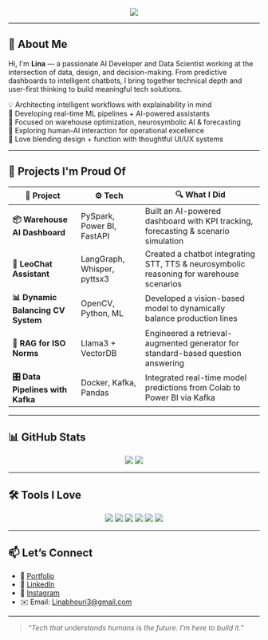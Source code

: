 <!-- Header with animation -->
<p align="center">
  <img src="https://readme-typing-svg.herokuapp.com?font=Fira+Code&size=28&duration=4000&pause=1000&color=F78DA7&center=true&vCenter=true&width=700&lines=Hi+%F0%9F%91%8B%2C+I'm+Lina+Bhouri!;AI+Developer+%7C+Data+Scientist+%7C+Tech+Tinkerer;Crafting+smart+systems+for+real+world+impact.">
</p>

---

## 🎨 About Me

Hi, I'm **Lina** — a passionate AI Developer and Data Scientist working at the intersection of data, design, and decision-making. From predictive dashboards to intelligent chatbots, I bring together technical depth and user-first thinking to build meaningful tech solutions.

💡 Architecting intelligent workflows with explainability in mind  
🤖 Developing real-time ML pipelines + AI-powered assistants  
🎯 Focused on warehouse optimization, neurosymbolic AI & forecasting  
🧠 Exploring human-AI interaction for operational excellence  
🎨 Love blending design + function with thoughtful UI/UX systems  

---

## 🧪 Projects I'm Proud Of

| 🚀 Project | ⚙️ Tech | 🔍 What I Did |
|-----------|---------|---------------|
| **📦 Warehouse AI Dashboard** | PySpark, Power BI, FastAPI | Built an AI-powered dashboard with KPI tracking, forecasting & scenario simulation |
| **🤖 LeoChat Assistant** | LangGraph, Whisper, pyttsx3 | Created a chatbot integrating STT, TTS & neurosymbolic reasoning for warehouse scenarios |
| **📊 Dynamic Balancing CV System** | OpenCV, Python, ML | Developed a vision-based model to dynamically balance production lines |
| **🧠 RAG for ISO Norms** | Llama3 + VectorDB | Engineered a retrieval-augmented generator for standard-based question answering |
| **🎛️ Data Pipelines with Kafka** | Docker, Kafka, Pandas | Integrated real-time model predictions from Colab to Power BI via Kafka |

---

## 📊 GitHub Stats

<p align="center">
  <img src="https://github-readme-stats.vercel.app/api?username=YOUR_GITHUB_USERNAME&show_icons=true&theme=radical&hide=prs" />
  <img src="https://github-readme-stats.vercel.app/api/top-langs/?username=YOUR_GITHUB_USERNAME&layout=compact&theme=radical" />
</p>

---

## 🛠️ Tools I Love

<p align="center">
  <img src="https://img.shields.io/badge/-Python-3776AB?style=for-the-badge&logo=python&logoColor=white" />
  <img src="https://img.shields.io/badge/-FastAPI-009688?style=for-the-badge&logo=fastapi&logoColor=white" />
  <img src="https://img.shields.io/badge/-Power%20BI-F2C811?style=for-the-badge&logo=powerbi&logoColor=black" />
  <img src="https://img.shields.io/badge/-LangChain-00BFFF?style=for-the-badge&logo=data&logoColor=white" />
  <img src="https://img.shields.io/badge/-Figma-F24E1E?style=for-the-badge&logo=figma&logoColor=white" />
  <img src="https://img.shields.io/badge/-Docker-2496ED?style=for-the-badge&logo=docker&logoColor=white" />
</p>

---

## 📫 Let’s Connect

- 💼 [Portfolio](https://your-portfolio-link.com)  
- 🔗 [LinkedIn](https://www.linkedin.com/in/yourname/)  
- 📸 [Instagram](https://www.instagram.com/yourusername)  
- ✉️ Email: Linabhouri3@gmail.com

---

> _“Tech that understands humans is the future. I'm here to build it.”_


